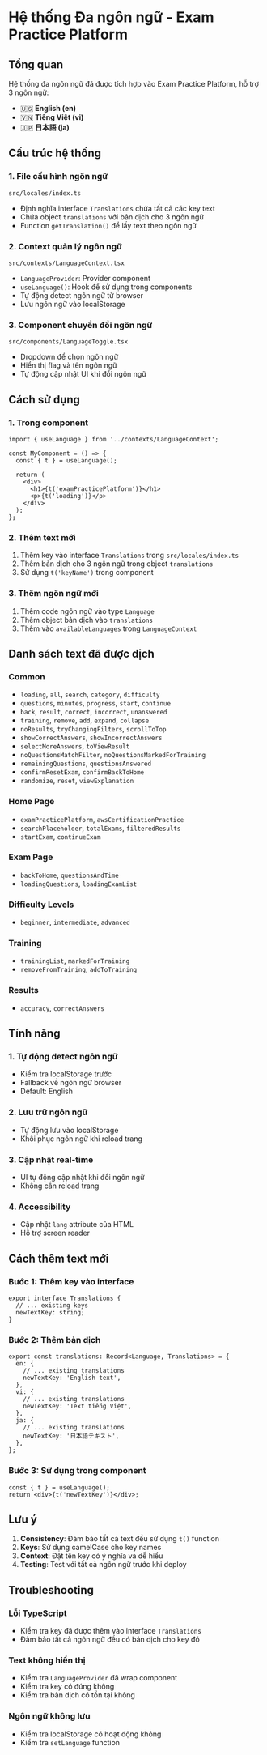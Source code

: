 # Hệ thống Đa ngôn ngữ - Exam Practice Platform

## Tổng quan

Hệ thống đa ngôn ngữ đã được tích hợp vào Exam Practice Platform, hỗ trợ 3 ngôn ngữ:
- 🇺🇸 **English (en)**
- 🇻🇳 **Tiếng Việt (vi)** 
- 🇯🇵 **日本語 (ja)**

## Cấu trúc hệ thống

### 1. File cấu hình ngôn ngữ
```
src/locales/index.ts
```
- Định nghĩa interface `Translations` chứa tất cả các key text
- Chứa object `translations` với bản dịch cho 3 ngôn ngữ
- Function `getTranslation()` để lấy text theo ngôn ngữ

### 2. Context quản lý ngôn ngữ
```
src/contexts/LanguageContext.tsx
```
- `LanguageProvider`: Provider component
- `useLanguage()`: Hook để sử dụng trong components
- Tự động detect ngôn ngữ từ browser
- Lưu ngôn ngữ vào localStorage

### 3. Component chuyển đổi ngôn ngữ
```
src/components/LanguageToggle.tsx
```
- Dropdown để chọn ngôn ngữ
- Hiển thị flag và tên ngôn ngữ
- Tự động cập nhật UI khi đổi ngôn ngữ

## Cách sử dụng

### 1. Trong component
```tsx
import { useLanguage } from '../contexts/LanguageContext';

const MyComponent = () => {
  const { t } = useLanguage();
  
  return (
    <div>
      <h1>{t('examPracticePlatform')}</h1>
      <p>{t('loading')}</p>
    </div>
  );
};
```

### 2. Thêm text mới
1. Thêm key vào interface `Translations` trong `src/locales/index.ts`
2. Thêm bản dịch cho 3 ngôn ngữ trong object `translations`
3. Sử dụng `t('keyName')` trong component

### 3. Thêm ngôn ngữ mới
1. Thêm code ngôn ngữ vào type `Language`
2. Thêm object bản dịch vào `translations`
3. Thêm vào `availableLanguages` trong `LanguageContext`

## Danh sách text đã được dịch

### Common
- `loading`, `all`, `search`, `category`, `difficulty`
- `questions`, `minutes`, `progress`, `start`, `continue`
- `back`, `result`, `correct`, `incorrect`, `unanswered`
- `training`, `remove`, `add`, `expand`, `collapse`
- `noResults`, `tryChangingFilters`, `scrollToTop`
- `showCorrectAnswers`, `showIncorrectAnswers`
- `selectMoreAnswers`, `toViewResult`
- `noQuestionsMatchFilter`, `noQuestionsMarkedForTraining`
- `remainingQuestions`, `questionsAnswered`
- `confirmResetExam`, `confirmBackToHome`
- `randomize`, `reset`, `viewExplanation`

### Home Page
- `examPracticePlatform`, `awsCertificationPractice`
- `searchPlaceholder`, `totalExams`, `filteredResults`
- `startExam`, `continueExam`

### Exam Page
- `backToHome`, `questionsAndTime`
- `loadingQuestions`, `loadingExamList`

### Difficulty Levels
- `beginner`, `intermediate`, `advanced`

### Training
- `trainingList`, `markedForTraining`
- `removeFromTraining`, `addToTraining`

### Results
- `accuracy`, `correctAnswers`

## Tính năng

### 1. Tự động detect ngôn ngữ
- Kiểm tra localStorage trước
- Fallback về ngôn ngữ browser
- Default: English

### 2. Lưu trữ ngôn ngữ
- Tự động lưu vào localStorage
- Khôi phục ngôn ngữ khi reload trang

### 3. Cập nhật real-time
- UI tự động cập nhật khi đổi ngôn ngữ
- Không cần reload trang

### 4. Accessibility
- Cập nhật `lang` attribute của HTML
- Hỗ trợ screen reader

## Cách thêm text mới

### Bước 1: Thêm key vào interface
```tsx
export interface Translations {
  // ... existing keys
  newTextKey: string;
}
```

### Bước 2: Thêm bản dịch
```tsx
export const translations: Record<Language, Translations> = {
  en: {
    // ... existing translations
    newTextKey: 'English text',
  },
  vi: {
    // ... existing translations
    newTextKey: 'Text tiếng Việt',
  },
  ja: {
    // ... existing translations
    newTextKey: '日本語テキスト',
  },
};
```

### Bước 3: Sử dụng trong component
```tsx
const { t } = useLanguage();
return <div>{t('newTextKey')}</div>;
```

## Lưu ý

1. **Consistency**: Đảm bảo tất cả text đều sử dụng `t()` function
2. **Keys**: Sử dụng camelCase cho key names
3. **Context**: Đặt tên key có ý nghĩa và dễ hiểu
4. **Testing**: Test với tất cả ngôn ngữ trước khi deploy

## Troubleshooting

### Lỗi TypeScript
- Kiểm tra key đã được thêm vào interface `Translations`
- Đảm bảo tất cả ngôn ngữ đều có bản dịch cho key đó

### Text không hiển thị
- Kiểm tra `LanguageProvider` đã wrap component
- Kiểm tra key có đúng không
- Kiểm tra bản dịch có tồn tại không

### Ngôn ngữ không lưu
- Kiểm tra localStorage có hoạt động không
- Kiểm tra `setLanguage` function

